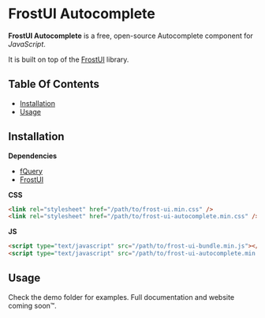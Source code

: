 # FrostUI Autocomplete

**FrostUI Autocomplete** is a free, open-source Autocomplete component for *JavaScript*.

It is built on top of the [FrostUI](https://github.com/elusivecodes/FrostUI) library.


## Table Of Contents
- [Installation](#installation)
- [Usage](#usage)



## Installation

**Dependencies**

- [fQuery](https://github.com/elusivecodes/fQuery)
- [FrostUI](https://github.com/elusivecodes/FrostUI)

**CSS**

```html
<link rel="stylesheet" href="/path/to/frost-ui.min.css" />
<link rel="stylesheet" href="/path/to/frost-ui-autocomplete.min.css" />
```

**JS**

```html
<script type="text/javascript" src="/path/to/frost-ui-bundle.min.js"></script>
<script type="text/javascript" src="/path/to/frost-ui-autocomplete.min.js"></script>
```


## Usage

Check the demo folder for examples. Full documentation and website coming soon™.
